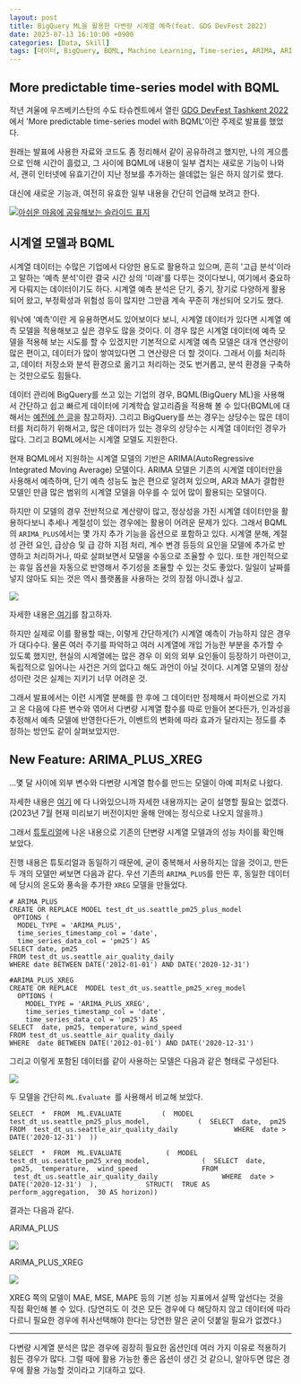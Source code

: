 ```yaml
---
layout: post
title: BigQuery ML을 활용한 다변량 시계열 예측(feat. GDG DevFest 2022)
date: 2023-07-13 16:10:00 +0900
categories: [Data, Skill]
tags: [데이터, BigQuery, BQML, Machine Learning, Time-series, ARIMA, ARIMA_PLUS_XREG, ARIMA_PLUS]
---
```


## More predictable time-series model with BQML

작년 겨울에 우즈베키스탄의 수도 타슈켄트에서 열린 [GDG DevFest Tashkent 2022](https://gdg.community.dev/events/details/google-gdg-tashkent-presents-devfest-tashkent-22/)에서 'More predictable time-series model with BQML'이란 주제로 발표를 했었다.

원래는 발표에 사용한 자료와 코드도 좀 정리해서 같이 공유하려고 했지만, 나의 게으름으로 인해 시간이 흘렀고, 그 사이에 BQML에 내용이 일부 겹치는 새로운 기능이 나와서, 괜히 인터넷에 유효기간이 지난 정보를 추가하는 쓸데없는 일은 하지 않기로 했다.

대신에 새로운 기능과, 여전히 유효한 일부 내용을 간단히 언급해 보려고 한다.

[![아쉬운 마음에 공유해보는 슬라이드 표지](https://cojette.files.wordpress.com/2023/07/image.png?w=1024)](https://cojette.files.wordpress.com/2023/07/image.png)

## 시계열 모델과 BQML

시계열 데이터는 수많은 기업에서 다양한 용도로 활용하고 있으며, 흔히 '고급 분석'이라고 말하는 '예측 분석'이란 결국 시간 상의 '미래'를 다루는 것이다보니, 여기에서 중요하게 다뤄지는 데이터이기도 하다. 시계열 예측 분석은 단기, 중기, 장기로 다양하게 활용되어 왔고, 부정확성과 위험성 등이 많지만 그만큼 계속 꾸준히 개선되어 오기도 했다.

워낙에 '예측'이란 게 유용하면서도 있어보이다 보니, 시계열 데이터가 있다면 시계열 예측 모델을 적용해보고 싶은 경우도 많을 것이다. 이 경우 많은 시계열 데이터에 예측 모델을 적용해 보는 시도를 할 수 있겠지만 기본적으로 시계열 예측 모델은 대개 연산량이 많은 편이고, 데이터가 많이 쌓여있다면 그 연산량은 더 할 것이다. 그래서 이를 처리하고, 데이터 저장소와 분석 환경으로 옮기고 처리하는 것도 번거롭고, 분석 환경을 구축하는 것만으로도 힘들다.

데이터 관리에 BigQuery를 쓰고 있는 기업의 경우, BQML(BigQuery ML)을 사용해서 간단하고 쉽고 빠르게 데이터에 기계학습 알고리즘을 적용해 볼 수 있다(BQML에 대해서는 [예전에 쓴 글](https://cojette.github.io/posts/bqml/)을 참고하자). 그리고 BigQuery를 쓰는 경우는 상당수는 많은 데이터를 처리하기 위해서고, 많은 데이터가 있는 경우의 상당수는 시계열 데이터인 경우가 많다. 그리고 BQML에서는 시계열 모델도 지원한다.

현재 BQML에서 지원하는 시계열 모델의 기반은 ARIMA(AutoRegressive Integrated Moving Average) 모델이다. ARIMA 모델은 기존의 시계열 데이터만을 사용해서 예측하며, 단기 예측 성능도 높은 편으로 알려져 있으며, AR과 MA가 결합한 모델인 만큼 많은 범위의 시계열 모델을 아우를 수 있어 많이 활용되는 모델이다.

하지만 이 모델의 경우 전반적으로 계산량이 많고, 정상성을 가진 시계열 데이터만을 활용하다보니 추세나 계절성이 있는 경우에는 활용이 어려운 문제가 있다. 그래서 BQML의 `ARIMA_PLUS`에서는 몇 가지 추가 기능을 옵션으로 포함하고 있다. 시계열 분해, 계절성 관련 요인, 급상승 및 급 강하 지점 처리, 계수 변경 등등의 요인을 모델에 추가로 반영하고 처리하거나, 따로 살펴보면서 모델을 수동으로 조율할 수 있다. 또한 개인적으로는 휴일 옵션을 자동으로 반영해서 주기성을 조율할 수 있는 것도 좋았다. 일일이 날짜를 넣지 않아도 되는 것은 역시 플랫폼을 사용하는 것의 장점 아니겠나 싶고.

![](https://lh3.googleusercontent.com/km1BjJliIm1IaD8EW1lpIEtKXQT5uM1NpSCVVQfFY546pVxeJZV0FldZIZiq6XlMj-MNsN_oGdSMBvXVyI5zxLqTgaSNfPhvy1KyAWwB9_dt8JI3SS-wo4lRY3Z2XgefCidJ5Rwh7NCn6ftLTNcU2iWvzA=s2048)

자세한 내용은[ 여기](https://cloud.google.com/bigquery/docs/reference/standard-sql/bigqueryml-syntax-create-time-series)를 참고하자.

하지만 실제로 이를 활용할 때는, 이렇게 간단하게(?) 시계열 예측이 가능하지 않은 경우가 대다수다. 물론 여러 주기를 파악하고 여러 시계열에 개입 가능한 부분을 추가할 수 있도록 했지만, 현실의 시계열에는 많은 경우 이 외의 외부 요인들이 등장하기 마련이고, 독립적으로 일어나는 사건은 거의 없다고 해도 과언이 아닐 것이다. 시계열 모델의 정상성이란 것은 실제는 지키기 너무 어려운 것.

그래서 발표에서는 이런 시계열 분해를 한 후에 그 데이터만 정제해서 파이썬으로 가지고 온 다음에 다른 변수와 엮어서 다변량 시계열 함수를 따로 만들어 본다든가, 인과성을 추정해서 예측 모델에 반영한다든가, 이벤트의 변화에 따라 효과가 달라지는 정도를 추정하는 방안도 같이 살펴보았지만.

## New Feature: ARIMA_PLUS_XREG


...몇 달 사이에 외부 변수와 다변량 시계열 함수를 만드는 모델이 아예 피처로 나왔다.

자세한 내용은 [여기](https://cloud.google.com/bigquery/docs/reference/standard-sql/bigqueryml-syntax-create-multivariate-time-series) 에 다 나와있으니까 자세한 내용까지는 굳이 설명할 필요는 없겠다. (2023년 7월 현재 미리보기 버전이지만 올해 안에는 정식으로 나오지 않을까.)

그래서 [튜토리얼](https://cloud.google.com/bigquery/docs/arima-plus-xreg-single-time-series-forecasting-tutorial?hl=ko)에 나온 내용으로 기존의 단변량 시계열 모델과의 성능 차이를 확인해 보았다.

진행 내용은 튜토리얼과 동일하기 때문에, 굳이 중복해서 사용하지는 않을 것이고, 만든 두 개의 모델만 써보면 다음과 같다. 우선 기존의 `ARIMA_PLUS`를 만든 후, 동일한 데이터에 당시의 온도와 풍속을 추가한 `XREG` 모델을 만들었다.

```
# ARIMA_PLUS
CREATE OR REPLACE MODEL test_dt_us.seattle_pm25_plus_model
 OPTIONS (
  MODEL_TYPE = 'ARIMA_PLUS',
  time_series_timestamp_col = 'date',
  time_series_data_col = 'pm25') AS
SELECT date, pm25
FROM test_dt_us.seattle_air_quality_daily
WHERE date BETWEEN DATE('2012-01-01') AND DATE('2020-12-31')
```

```
#ARIMA_PLUS_XREG
CREATE OR REPLACE  MODEL test_dt_us.seattle_pm25_xreg_model
  OPTIONS (
    MODEL_TYPE = 'ARIMA_PLUS_XREG',
    time_series_timestamp_col = 'date',
    time_series_data_col = 'pm25') AS
SELECT  date, pm25, temperature, wind_speed
FROM test_dt_us.seattle_air_quality_daily
WHERE  date BETWEEN DATE('2012-01-01') AND DATE('2020-12-31')
```

그리고 이렇게 포함된 데이터를 같이 사용하는 모델은 다음과 같은 형태로 구성된다.

[![](https://cojette.files.wordpress.com/2023/07/image-1.png?w=1024)](https://cojette.files.wordpress.com/2023/07/image-1.png)

두 모델을 간단히 `ML.Evaluate `를 사용해서 비교해 보았다.

```
SELECT  *  FROM  ML.EVALUATE          (  MODEL test_dt_us.seattle_pm25_plus_model,            (  SELECT  date,  pm25             FROM  test_dt_us.seattle_air_quality_daily              WHERE  date > DATE('2020-12-31')  ))
```

```
SELECT  *  FROM  ML.EVALUATE           (  MODEL test_dt_us.seattle_pm25_xreg_model,             (  SELECT  date,  pm25,  temperature,  wind_speed                FROM  test_dt_us.seattle_air_quality_daily                WHERE  date > DATE('2020-12-31')  ),            STRUCT(  TRUE AS perform_aggregation,  30 AS horizon))
```

결과는 다음과 같다.

ARIMA_PLUS

[![](https://cojette.files.wordpress.com/2023/07/image-2.png?w=1024)](https://cojette.files.wordpress.com/2023/07/image-2.png)

ARIMA_PLUS_XREG

[![](https://cojette.files.wordpress.com/2023/07/image-3.png?w=1024)](https://cojette.files.wordpress.com/2023/07/image-3.png)

XREG 쪽의 모델이 MAE, MSE, MAPE 등의 기본 성능 지표에서 살짝 앞선다는 것을 직접 확인해 볼 수 있다. (당연히도 이 것은 모든 경우에 다 해당하지 않고 데이터에 따라 다르니 필요한 경우에 취사선택해야 한다는 당연한 말은 굳이 덧붙일 필요가 없겠다.)

* * * * *

다변량 시계열 분석은 많은 경우에 굉장히 필요한 옵션인데 여러 가지 이유로 적용하기 힘든 경우가 많다. 그럴 때에 활용 가능한 좋은 옵션이 생긴 것 같으니, 알아두면 많은 경우에 활용 가능할 것이라고 기대하고 있다.
